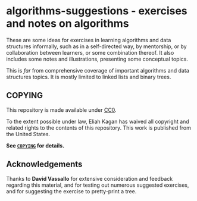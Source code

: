 # algorithms-suggestions - exercises and notes on algorithms

These are some ideas for exercises in learning algorithms and data structures
informally, such as in a self-directed way, by mentorship, or by collaboration
between learners, or some combination thereof. It also includes some notes and
illustrations, presenting some conceptual topics.

This is *far* from comprehensive coverage of important algorithms and data
structures topics. It is mostly limited to linked lists and binary trees.

## COPYING

This repository is made available under
[CC0](https://creativecommons.org/share-your-work/public-domain/cc0/).

To the extent possible under law, Eliah Kagan has waived all copyright and
related rights to the contents of this repository. This work is published from
the United States.

**See [`COPYING`](COPYING) for details.**

## Acknowledgements

Thanks to **David Vassallo** for extensive consideration and feedback regarding
this material, and for testing out numerous suggested exercises, and for
suggesting the exercise to pretty-print a tree.
